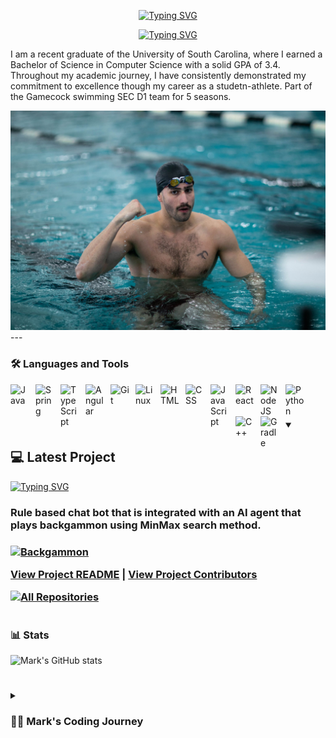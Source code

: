 <div align="center">
  <p>
    <a href="https://git.io/typing-svg"><img src="https://readme-typing-svg.demolab.com?font=Fira+Code&size=30&pause=1000&color=F70C0E&center=true&repeat=false&random=false&width=435&lines=Mark+Shperkin" alt="Typing SVG" /></a>
  </p>
  
  <p>
    <a href="https://git.io/typing-svg"><img src="https://readme-typing-svg.demolab.com?font=Fira+Code&pause=1000&color=F70C0E&center=true&random=false&width=435&lines=Student-Athlete;Computer+Science+major;Always+learning+new+things;passionate+developer+from+Israel" alt="Typing SVG" /></a>
  </p>
</div>

I am a recent graduate of the University of South Carolina, where I earned a Bachelor of Science in Computer Science with a solid GPA of 3.4. Throughout my academic journey, I have consistently demonstrated my commitment to excellence though my career as a studetn-athlete.
Part of the Gamecock swimming SEC D1 team for 5 seasons. 

<div id="header" align="center">
<img src="swimming.jpg" width="900"/>
</div>
---

### :hammer_and_wrench: Languages and Tools

<img align="left" alt="Java" width="30px" style="padding-right:10px;" src="https://cdn.jsdelivr.net/gh/devicons/devicon/icons/java/java-original.svg"/>
<img align="left" alt="Spring" width="30px" style="padding-right:10px;" src="https://cdn.jsdelivr.net/gh/devicons/devicon/icons/cplusplus/cplusplus-original.svg" />          
<img align="left" alt="TypeScript" width="30px" style="padding-right:10px;" src="https://cdn.jsdelivr.net/gh/devicons/devicon/icons/python/python-original.svg" /> 
<img align="left" alt="Angular" width="30px" style="padding-right:10px;" src="https://cdn.jsdelivr.net/gh/devicons/devicon/icons/kotlin/kotlin-original.svg" /> 
<img align="left" alt="Git" width="30px" style="padding-right:10px;" src="https://cdn.jsdelivr.net/gh/devicons/devicon/icons/github/github-original.svg" />
<img align="left" alt="Linux" width="30px" style="padding-right:10px;" src="https://cdn.jsdelivr.net/gh/devicons/devicon/icons/linux/linux-original.svg" />
<img align="left" alt="HTML" width="30px" style="padding-right:10px;" src="https://cdn.jsdelivr.net/gh/devicons/devicon/icons/matlab/matlab-original.svg" /> 
<img align="left" alt="CSS" width="30px" style="padding-right:10px;" src="https://cdn.jsdelivr.net/gh/devicons/devicon/icons/haskell/haskell-original.svg" />
<img align="left" alt="JavaScript" width="30px" style="padding-right:10px;" src="https://cdn.jsdelivr.net/gh/devicons/devicon/icons/django/django-plain.svg" />
<img align="left" alt="React" width="30px" style="padding-right:10px;" src="https://cdn.jsdelivr.net/gh/devicons/devicon/icons/androidstudio/androidstudio-original.svg" />
<img align="left" alt="NodeJS" width="30px" style="padding-right:10px;" src="https://cdn.jsdelivr.net/gh/devicons/devicon/icons/html5/html5-original.svg" />
<img align="left" alt="Python" width="30px" style="padding-right:10px;" src="https://cdn.jsdelivr.net/gh/devicons/devicon/icons/css3/css3-original.svg" />
<img align="left" alt="C++" width="30px" style="padding-right:10px;" src="https://cdn.jsdelivr.net/gh/devicons/devicon/icons/mysql/mysql-original.svg" />
<img align="left" alt="Gradle" width="30px" style="padding-right:10px;" src="https://cdn.jsdelivr.net/gh/devicons/devicon/icons/gradle/gradle-plain.svg" />
<br />

#


<!-- BEGIN PROJECTS-CARDS -->



<details open> 
  <summary><h2></>💻 Latest Project</h2></summary>
<a href="https://git.io/typing-svg"><img src="https://readme-typing-svg.demolab.com?font=Fira+Code&size=30&pause=1000&color=0C2DF7&random=false&width=435&lines=Backgammon;Chatbot" alt="Typing SVG" /></a>
<h3>Rule based chat bot that is integrated with an AI agent that plays backgammon using MinMax search method.<h3>
  <p align="left">
    <a href="https://github.com/markshperkin/CSCE580-MarkShperkin-repo"><img width="278" src="https://media.giphy.com/media/v1.Y2lkPTc5MGI3NjExdGRuNnp2cTF4czZobGswZm4zd2RxcnhuZXVqbDh4aHM5ZzMwdmZkbyZlcD12MV9pbnRlcm5hbF9naWZfYnlfaWQmY3Q9Zw/7OVCBWXeQlmHMxj9O0/giphy.gif" width="100" alt="Backgammon"></a>
  </p>

<p align="left">
 <a href="https://github.com/markshperkin/CSCE580-MarkShperkin-repo">View Project README</a> |
 <a href="https://github.com/markshperkin/CSCE580-MarkShperkin-repo/graphs/contributors">View Project Contributors</a>
</p>

  <a href="https://github.com/markshperkin?tab=repositories"><img alt="All Repositories" title="All Repositories" src="https://custom-icon-badges.demolab.com/badge/-Click%20Here%20For%20All%20My%20Repos-1F222E?style=for-the-badge&logoColor=white&logo=repo"/></a>
</details>

<!-- END PROJECTS-CARDS -->
#

### 📊 Stats

![Mark's GitHub stats](https://github-readme-stats.vercel.app/api?username=markshperkin&show_icons=true&theme=gruvbox)

<!-- ![GitHub Streak](https://streak-stats.demolab.com?user=ForrestKnight&theme=gruvbox&border_radius=4.5) -->

#

<details>
 <summary><h3>👨‍💻 Mark's Coding Journey</h3></summary>
todo

